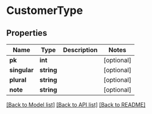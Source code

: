 # CustomerType

## Properties
Name | Type | Description | Notes
------------ | ------------- | ------------- | -------------
**pk** | **int** |  | [optional] 
**singular** | **string** |  | [optional] 
**plural** | **string** |  | [optional] 
**note** | **string** |  | [optional] 

[[Back to Model list]](../../README.md#documentation-for-models) [[Back to API list]](../../README.md#documentation-for-api-endpoints) [[Back to README]](../../README.md)

